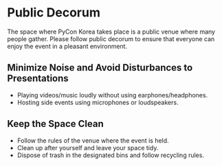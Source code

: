 # Public Decorum

The space where PyCon Korea takes place is a public venue where many people gather. Please follow public decorum to ensure that everyone can enjoy the event in a pleasant environment.

## Minimize Noise and Avoid Disturbances to Presentations

- Playing videos/music loudly without using earphones/headphones.
- Hosting side events using microphones or loudspeakers.

## Keep the Space Clean

- Follow the rules of the venue where the event is held.
- Clean up after yourself and leave your space tidy.
- Dispose of trash in the designated bins and follow recycling rules.

